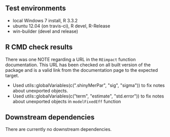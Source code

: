 ## Test environments
* local Windows 7 install, R 3.3.2
* ubuntu 12.04 (on travis-ci), R devel, R-Release
* win-builder (devel and release)

## R CMD check results
There was one NOTE regarding a URL in the `REimpact` function documentation. 
This URL has been checked on all built version of the package and is a valid 
link from the documentation page to the expected target. 

* Used utils::globalVariables(c(".shinyMerPar", "sig", "sigma")) to fix notes
about unexported objects.
* Used utils::globalVariables(c("term", "estimate", "std.error")) to fix notes 
about unexported objects in `modelFixedEff` function

## Downstream dependencies
There are currently no downstream dependencies. 

